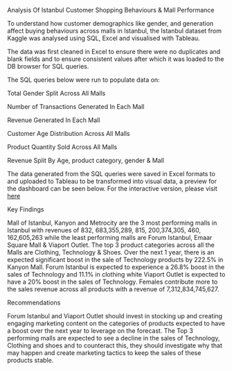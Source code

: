 Analysis Of Istanbul Customer Shopping Behaviours & Mall Performance


To understand how customer demographics like gender, and generation affect buying behaviours across malls in Istanbul, the Istanbul dataset from Kaggle was analysed using SQL, Excel and visualised with Tableau.

The data was first cleaned in Excel to ensure there were no duplicates and blank fields and to ensure consistent values after which it was loaded to the DB browser for SQL queries.

The SQL queries below were run to populate data on:


Total Gender Split Across All Malls




Number of Transactions Generated In Each Mall





Revenue Generated In Each Mall





Customer Age Distribution Across All Malls




Product Quantity Sold Across All Malls



 Revenue Split By Age, product category, gender & Mall



The data generated from the SQL queries were saved in Excel formats to and uploaded to Tableau to be transformed into visual data, a preview for the dashboard can be seen below. For the interactive version, please visit [here](https://public.tableau.com/views/IstanblulShoppingMalls/IstanbulShoppingData?:language=en-US&:display_count=n&:origin=viz_share_link)



Key Findings

Mall of Istanbul, Kanyon and Metrocity are the 3 most performing malls in Istanbul with revenues of 832, 683,355,289, 815, 200,374,305, 460, 162,605,263 while the least performing malls are Forum Istanbul, Emaar Square Mall & Viaport Outlet.
The top 3 product categories across all the Malls are Clothing, Technology & Shoes. Over the next 1 year, there is an expected significant boost in the sale of Technology products by 222.5% in Kanyon Mall.
Forum Istanbul is expected to experience a 26.8% boost in the sales of Technology and 11.1% in clothing white Viaport Outlet is expected to have a 20% boost in the sales of Technology.
Females contribute more to the sales revenue across all products with a revenue of  7,312,834,745,627.

Recommendations

Forum Istanbul and Viaport Outlet should invest in stocking up and creating engaging marketing content on the categories of products expected to have a boost over the next year to leverage on the forecast.
The Top 3 performing malls are expected to see a decline in the sales of Technology, Clothing and shoes and to counteract this, they should investigate why that may happen and create marketing tactics to keep the sales of these products stable.
